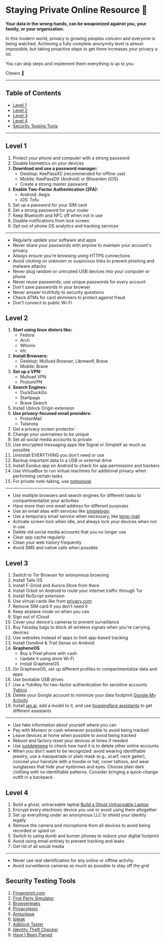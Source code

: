 # Staying Private Online Resource 🚀

**Your data in the wrong hands, can be weaponized against you, your family, or your organization.**

In this modern world, privacy is growing peoples concern and everyone is being watched. Achieving a fully complete anonymity level is almost impossible, but taking proactive steps to get there increases your privacy a lot.

You can skip steps and implement them everything is up to you.

Cheers 🥂

---

## Table of Contents

- [Level 1](#level-1)
- [Level 2](#level-2)
- [Level 3](#level-3)
- [Level 4](#level-4)
- [Security Testing Tools](#security-testing-tools)

---

## Level 1

1. Protect your phone and computer with a strong password
2. Disable biometrics on your devices
3. **Download and use a password manager:**
   - Desktop: KeePassXC (recommended for offline use)
   - Mobile: KeePassDX (Android) or Bitwarden (iOS)
   - Create a strong master password
4. **Enable Two-Factor Authentication (2FA):**
   - Android: Aegis
   - iOS: Tofu
5. Set up a password for your SIM card
6. Set a strong password for your router
7. Keep Bluetooth and NFC off when not in use
8. Disable notifications from lock screen
9. Opt out of phone OS analytics and tracking services

---

- Regularly update your software and apps
- Never share your passwords with anyone to maintain your account's privacy
- Always ensure you're browsing using HTTPS connections
- Avoid clicking on unknown or suspicious links to prevent phishing and malware attacks
- Never plug random or untrusted USB devices into your computer or phone
- Never reuse passwords; use unique passwords for every account
- Don't save passwords in your browser
- Never answer truthfully to security questions
- Check ATMs for card skimmers to protect against fraud
- Don't connect to public Wi-Fi

## Level 2

1. **Start using linux distors like:**
   - Fedora
   - Arch
   - Whonix
   - etc
2. **Install Browsers:**
   - Desktop: Mullvad Browser, Librewolf, Brave
   - Mobile: Brave
3. **Set up a VPN:**
   - Mullvad VPN
   - ProtonVPN
4. **Search Engines:**
   - DuckDuckGo
   - Startpage
   - Brave Search
5. Install Ublock Origin extension
6. **Use privacy-focused email providers:**
   - ProtonMail
   - Tutanota
7. Get a privacy screen protector
8. Change your usernames to be unique
9. Set all social media accounts to private
10. Use encrypted messaging apps like Signal or SimpleX as much as possible
11. Uninstall EVERYTHING you don't need or use
12. Backup important data to a USB or external drive
13. Install Exodus app on Android to check for app permissions and trackers
14. Use VirtualBox to run virtual machines for additional privacy when performing certain tasks
15. For private note-taking, use [notesnook](https://notesnook.com/)

---

- Use multiple browsers and search engines for different tasks to compartmentalize your activities
- Have more than one email address for different purposes
- Use an email alias with services like [simplelogin](https://simplelogin.io/)
- Use a temporary email service when necessary, like [temp-mail](https://temp-mail.org/)
- Activate screen lock when idle, and always lock your devices when not in use
- Delete old social media accounts that you no longer use
- Clear app cache regularly
- Clean your web history frequently
- Avoid SMS and native calls when possible

## Level 3

1. Switch to Tor Browser for anonymous browsing
2. Install Tails OS
3. Install F-Droid and Aurora Store from there
4. Install Orbot on Android to route your internet traffic through Tor
5. Install NoScript extension
6. Use virtual cards like from [privacy.com](https://privacy.com/)
7. Remove SIM card if you don't need it
8. Keep airplane mode on when you can
9. Sign out of iCloud
10. Cover your device's cameras to prevent surveillance
11. Buy Faraday bags to block all wireless signals when you're carrying devices
12. Use websites instead of apps to limit app-based tracking
13. Install OsmAnd & Trail Sense on Android
14. **GrapheneOS**
    - Buy a Pixel phone with cash
    - Update it using store Wi-Fi
    - Install GrapheneOS
15. On GrapheneOS, set up different profiles to compartmentalize data and apps
16. Use bootable USB drives
17. Use a YubiKey for two-factor authentication for sensitive accounts [Yubico](https://www.yubico.com/)
18. Delete your Google account to minimize your data footprint [Google My Activity](https://myactivity.google.com/)
19. Install [jan.ai](https://jan.ai/), add a model to it, and use [huggingface assistants](https://huggingface.co/chat/assistants) to get different assistants

---

- Use fake information about yourself where you can
- Pay with Monero or cash whenever possible to avoid being tracked
- Leave devices at home when possible to avoid being tracked
- Reboot and factory reset your devices at times if needed
- Use [justdeleteme](https://justdeleteme.xyz/) to check how hard it is to delete other online accounts
- When you don’t want to be recognized: avoid wearing identifiable jewelry, use a masquerade or plain mask (e.g., scarf, neck gaiter), conceal your hairstyle with a hoodie or hat, cover tattoos, and wear sunglasses that hide your eyebrows and eyes. Choose plain dark clothing with no identifiable patterns. Consider bringing a quick-change outfit in a backpack

## Level 4

1. Build a ghost, untraceable laptop [Build a Ghost Untraceable Laptop](https://youtu.be/53_e3lmk6Mo)
2. Encrypt every electronic device you use or avoid using them altogether
3. Set up everything under an anonymous LLC to shield your identity legally
4. Remove the camera and microphone from all devices to avoid being recorded or spied on
5. Switch to using dumb and burner phones to reduce your digital footprint
6. Avoid using email entirely to prevent tracking and leaks
7. Get rid of all social media

---

- Never use real identification for any online or offline activity
- Avoid surveillance cameras as much as possible to stay off the grid

## Security Testing Tools

1. [Fingerprint.com](https://fingerprint.com/)
2. [First Party Simulator](https://firstpartysimulator.org/)
3. [Browserleaks](https://browserleaks.com/)
4. [Privacytests](https://privacytests.org/)
5. [Amiunique](https://www.amiunique.org/)
6. [Ipleak](https://ipleak.net/)
7. [Adblock Tester](https://d3ward.github.io/toolz/adblock.html)
8. [Identity Theft Checker](https://www.f-secure.com/en/identity-theft-checker)
9. [Have I Been Pwned](https://haveibeenpwned.com/)
